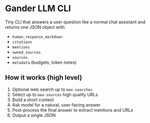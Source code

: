# Gander LLM CLI

Tiny CLI that answers a user question like a normal chat assistant and returns one JSON object with:
- `human_response_markdown`  
- `citations`  
- `mentions`  
- `owned_sources`  
- `sources`  
- `metadata` (budgets, token notes)


## How it works (high level)
1. Optional web search up to `max-searches`
2. Select up to `max-sources` high quality URLs
3. Build a short context
4. Ask model for a natural, user-facing answer
5. Post-process the final answer to extract mentions and URLs
6. Output a single JSON

